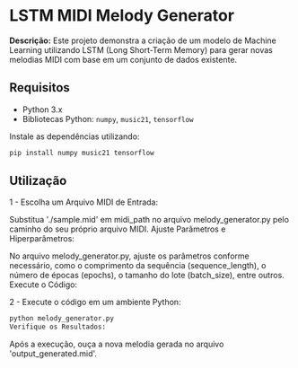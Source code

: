 # LSTM MIDI Melody Generator

**Descrição:**
Este projeto demonstra a criação de um modelo de Machine Learning utilizando LSTM (Long Short-Term Memory) para gerar novas melodias MIDI com base em um conjunto de dados existente.

## Requisitos

- Python 3.x
- Bibliotecas Python: `numpy`, `music21`, `tensorflow`

Instale as dependências utilizando:

```bash
pip install numpy music21 tensorflow
```

## Utilização
1 - Escolha um Arquivo MIDI de Entrada:

Substitua './sample.mid' em midi_path no arquivo melody_generator.py pelo caminho do seu próprio arquivo MIDI.
Ajuste Parâmetros e Hiperparâmetros:

No arquivo melody_generator.py, ajuste os parâmetros conforme necessário, como o comprimento da sequência (sequence_length), o número de épocas (epochs), o tamanho do lote (batch_size), entre outros.
Execute o Código:

2 - Execute o código em um ambiente Python:

```bash
python melody_generator.py
Verifique os Resultados:
```

Após a execução, ouça a nova melodia gerada no arquivo 'output_generated.mid'.